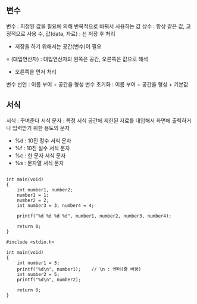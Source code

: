 ## 변수
변수 : 지정된 값을 필요에 의해 반복적으로 바꿔서 사용하는 값
상수 : 항상 같은 값, 고정적으로 사용
수, 값(data, 자료) : 선 저장 후 처리
- 저장을 하기 위해서는 공간(변수)이 필요

= (대입연산자) : 대입연산자의 왼쪽은 공간, 오른쪽은 값으로 해석
- 오른쪽을 먼저 처리

변수 선언 : 이름 부여 + 공간을 형성
변수 초기화 : 이름 부여 + 공간을 형성 + 기본값

## 서식
서식 : 꾸며준다
서식 문자 : 특정 서식 공간에 제한된 자료를 대입해서 화면에 출력하거나 입력받기 위한 용도의 문자
- %d : 10진 정수 서식 문자
- %f : 10진 실수 서식 문자
- %c : 한 문자 서식 문자
- %s : 문자열 서식 문자
```#include <stdio.h>

int main(void)
{
    int number1, number2;
    number1 = 1;
    number2 = 2;
    int number3 = 3, number4 = 4;
    
    printf("%d %d %d %d", number1, number2, number3, number4);
    
    return 0;
}
```
```
#include <stdio.h>

int main(void)
{
	int number1 = 3;
	printf("%d\n", number1);	// \n : 엔터(줄 바꿈)
	int number2 = 5;			
	printf("%d\n", number2);

	return 0;
}
```

